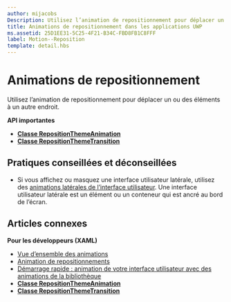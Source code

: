 ```yaml
---
author: mijacobs
Description: Utilisez l’animation de repositionnement pour déplacer un ou des éléments à un autre endroit.
title: Animations de repositionnement dans les applications UWP
ms.assetid: 25D1EE31-5C25-4F21-B34C-FBD8FB1C8FFF
label: Motion--Reposition
template: detail.hbs
---
```


# Animations de repositionnement




Utilisez l’animation de repositionnement pour déplacer un ou des éléments à un autre endroit.

**API importantes**

-   [**Classe RepositionThemeAnimation**](https://msdn.microsoft.com/library/windows/apps/br210421)
-   [**Classe RepositionThemeTransition**](https://msdn.microsoft.com/library/windows/apps/br210429)


## Pratiques conseillées et déconseillées


-   Si vous affichez ou masquez une interface utilisateur latérale, utilisez des [animations latérales de l’interface utilisateur](motion-edgebased.md). Une interface utilisateur latérale est un élément ou un conteneur qui est ancré au bord de l’écran.


## Articles connexes


**Pour les développeurs (XAML)**
* [Vue d’ensemble des animations](https://msdn.microsoft.com/library/windows/apps/mt187350)
* [Animation de repositionnements](https://msdn.microsoft.com/library/windows/apps/xaml/jj649434)
* [Démarrage rapide : animation de votre interface utilisateur avec des animations de la bibliothèque](https://msdn.microsoft.com/library/windows/apps/xaml/hh452703)
* [**Classe RepositionThemeAnimation**](https://msdn.microsoft.com/library/windows/apps/br210421)
* [**Classe RepositionThemeTransition**](https://msdn.microsoft.com/library/windows/apps/br210429)


 






<!--HONumber=May16_HO2-->


